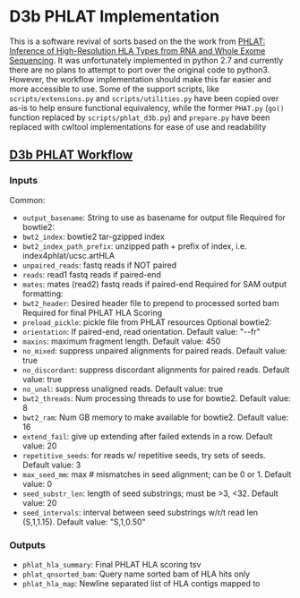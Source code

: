 # D3b PHLAT Implementation

This is a software revival of sorts based on the the work from [PHLAT: Inference of High-Resolution HLA Types from RNA and Whole Exome Sequencing](https://pubmed.ncbi.nlm.nih.gov/29858810/).
It was unfortunately implemented in python 2.7 and currently there are no plans to attempt to port over the original code to python3.
However, the workflow implementation should make this far easier and more accessible to use.
Some of the support scripts, like `scripts/extensions.py` and `scripts/utilities.py` have been copied over as-is to help ensure functional equivalency, while the former `PHAT.py` (`go()` function replaced by `scripts/phlat_d3b.py`) and `prepare.py` have been replaced with cwltool implementations for ease of use and readability

## [D3b PHLAT Workflow](workflow/d3b_phlat_hla_type_wf.cwl)

### Inputs
Common:
 - `output_basename`: String to use as basename for output file
Required for bowtie2:
 - `bwt2_index`: bowtie2 tar-gzipped index
 - `bwt2_index_path_prefix`: unzipped path + prefix of index, i.e. index4phlat/ucsc.artHLA
 - `unpaired_reads`: fastq reads if NOT paired
 - `reads`: read1 fastq reads if paired-end
 - `mates`: mates (read2) fastq reads if paired-end
Required for SAM output formatting:
 - `bwt2_header`: Desired header file to prepend to processed sorted bam
Required for final PHLAT HLA Scoring
 - `preload_pickle`: pickle file from PHLAT resources
Optional bowtie2:
 - `orientation`: If paired-end, read orientation. Default value: "--fr"
 - `maxins`: maximum fragment length. Default value: 450
 - `no_mixed`: suppress unpaired alignments for paired reads. Default value: true
 - `no_discordant`: suppress discordant alignments for paired reads. Default value: true
 - `no_unal`: suppress unaligned reads. Default value: true
 - `bwt2_threads`: Num processing threads to use for bowtie2. Default value: 8
 - `bwt2_ram`: Num GB memory to make available for bowtie2. Default value: 16
 - `extend_fail`: give up extending after <int> failed extends in a row. Default value: 20
 - `repetitive_seeds`: for reads w/ repetitive seeds, try <int> sets of seeds. Default value: 3
 - `max_seed_mm`: max # mismatches in seed alignment; can be 0 or 1. Default value: 0
 - `seed_substr_len`: length of seed substrings; must be >3, <32. Default value: 20
 - `seed_intervals`: interval between seed substrings w/r/t read len (S,1,1.15). Default value: "S,1,0.50"
### Outputs
 - `phlat_hla_summary`: Final PHLAT HLA scoring tsv
 - `phlat_qnsorted_bam`: Query name sorted bam of HLA hits only
 - `phlat_hla_map`: Newline separated list of HLA contigs mapped to


